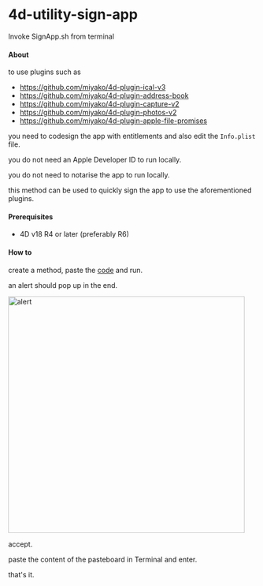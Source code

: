 # 4d-utility-sign-app
Invoke SignApp.sh from terminal

#### About

to use plugins such as 

* https://github.com/miyako/4d-plugin-ical-v3
* https://github.com/miyako/4d-plugin-address-book
* https://github.com/miyako/4d-plugin-capture-v2
* https://github.com/miyako/4d-plugin-photos-v2
* https://github.com/miyako/4d-plugin-apple-file-promises

you need to codesign the app with entitlements and also edit the `Info.plist` file.

you do not need an Apple Developer ID to run locally. 

you do not need to notarise the app to run locally.

this method can be used to quickly sign the app to use the aforementioned plugins.

#### Prerequisites 

* 4D v18 R4 or later (preferably R6)

#### How to

create a method, paste the [code](https://github.com/miyako/4d-utility-sign-app/blob/main/sign_app_for_privacy.4dm) and run. 

an alert should pop up in the end.

<img width="480" alt="alert" src="https://user-images.githubusercontent.com/1725068/118119990-29edab80-b42a-11eb-9897-013c08a26f41.png">

accept.

paste the content of the pasteboard in Terminal and enter.

that's it.
